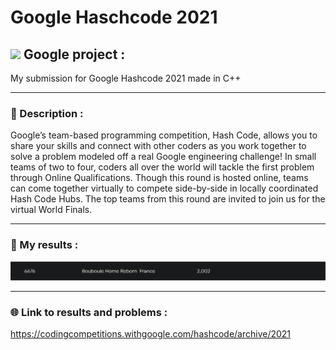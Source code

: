 # Google Haschcode 2021

## <img width="26px" src="https://upload.wikimedia.org/wikipedia/commons/thumb/5/53/Google_%22G%22_Logo.svg/1004px-Google_%22G%22_Logo.svg.png"/> Google project :

My submission for Google Hashcode 2021 made in C++

---

### :page_facing_up: Description :

Google’s team-based programming competition, Hash Code, allows you to share your skills and connect with other coders as you work together to solve a problem modeled off a real Google engineering challenge! In small teams of two to four, coders all over the world will tackle the first problem through Online Qualifications. Though this round is hosted online, teams can come together virtually to compete side-by-side in locally coordinated Hash Code Hubs. The top teams from this round are invited to join us for the virtual World Finals.

---

### :tada: My results :

<img src="https://github.com/ArthurBoucard/GoogleHashcode2021/blob/master/src/googlehascode.PNG?raw=true"/>

---

### :globe_with_meridians: Link to results and problems :

https://codingcompetitions.withgoogle.com/hashcode/archive/2021
